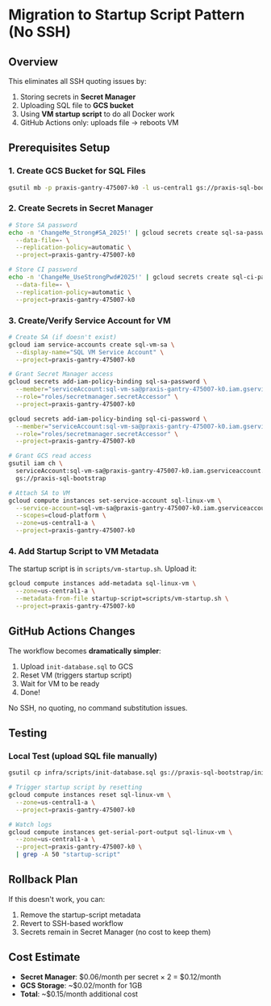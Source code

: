 # Migration to Startup Script Pattern (No SSH)

## Overview
This eliminates all SSH quoting issues by:
1. Storing secrets in **Secret Manager**
2. Uploading SQL file to **GCS bucket**
3. Using **VM startup script** to do all Docker work
4. GitHub Actions only: uploads file → reboots VM

## Prerequisites Setup

### 1. Create GCS Bucket for SQL Files
```bash
gsutil mb -p praxis-gantry-475007-k0 -l us-central1 gs://praxis-sql-bootstrap/
```

### 2. Create Secrets in Secret Manager
```bash
# Store SA password
echo -n 'ChangeMe_Strong#SA_2025!' | gcloud secrets create sql-sa-password \
  --data-file=- \
  --replication-policy=automatic \
  --project=praxis-gantry-475007-k0

# Store CI password
echo -n 'ChangeMe_UseStrongPwd#2025!' | gcloud secrets create sql-ci-password \
  --data-file=- \
  --replication-policy=automatic \
  --project=praxis-gantry-475007-k0
```

### 3. Create/Verify Service Account for VM
```bash
# Create SA (if doesn't exist)
gcloud iam service-accounts create sql-vm-sa \
  --display-name="SQL VM Service Account" \
  --project=praxis-gantry-475007-k0

# Grant Secret Manager access
gcloud secrets add-iam-policy-binding sql-sa-password \
  --member="serviceAccount:sql-vm-sa@praxis-gantry-475007-k0.iam.gserviceaccount.com" \
  --role="roles/secretmanager.secretAccessor" \
  --project=praxis-gantry-475007-k0

gcloud secrets add-iam-policy-binding sql-ci-password \
  --member="serviceAccount:sql-vm-sa@praxis-gantry-475007-k0.iam.gserviceaccount.com" \
  --role="roles/secretmanager.secretAccessor" \
  --project=praxis-gantry-475007-k0

# Grant GCS read access
gsutil iam ch \
  serviceAccount:sql-vm-sa@praxis-gantry-475007-k0.iam.gserviceaccount.com:objectViewer \
  gs://praxis-sql-bootstrap

# Attach SA to VM
gcloud compute instances set-service-account sql-linux-vm \
  --service-account=sql-vm-sa@praxis-gantry-475007-k0.iam.gserviceaccount.com \
  --scopes=cloud-platform \
  --zone=us-central1-a \
  --project=praxis-gantry-475007-k0
```

### 4. Add Startup Script to VM Metadata
The startup script is in `scripts/vm-startup.sh`. Upload it:

```bash
gcloud compute instances add-metadata sql-linux-vm \
  --zone=us-central1-a \
  --metadata-from-file startup-script=scripts/vm-startup.sh \
  --project=praxis-gantry-475007-k0
```

## GitHub Actions Changes

The workflow becomes **dramatically simpler**:
1. Upload `init-database.sql` to GCS
2. Reset VM (triggers startup script)
3. Wait for VM to be ready
4. Done!

No SSH, no quoting, no command substitution issues.

## Testing

### Local Test (upload SQL file manually)
```bash
gsutil cp infra/scripts/init-database.sql gs://praxis-sql-bootstrap/init-database.sql

# Trigger startup script by resetting
gcloud compute instances reset sql-linux-vm \
  --zone=us-central1-a \
  --project=praxis-gantry-475007-k0

# Watch logs
gcloud compute instances get-serial-port-output sql-linux-vm \
  --zone=us-central1-a \
  --project=praxis-gantry-475007-k0 \
  | grep -A 50 "startup-script"
```

## Rollback Plan

If this doesn't work, you can:
1. Remove the startup-script metadata
2. Revert to SSH-based workflow
3. Secrets remain in Secret Manager (no cost to keep them)

## Cost Estimate

- **Secret Manager**: $0.06/month per secret × 2 = $0.12/month
- **GCS Storage**: ~$0.02/month for 1GB
- **Total**: ~$0.15/month additional cost
